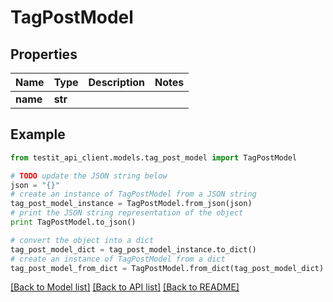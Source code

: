 # TagPostModel


## Properties
Name | Type | Description | Notes
------------ | ------------- | ------------- | -------------
**name** | **str** |  | 

## Example

```python
from testit_api_client.models.tag_post_model import TagPostModel

# TODO update the JSON string below
json = "{}"
# create an instance of TagPostModel from a JSON string
tag_post_model_instance = TagPostModel.from_json(json)
# print the JSON string representation of the object
print TagPostModel.to_json()

# convert the object into a dict
tag_post_model_dict = tag_post_model_instance.to_dict()
# create an instance of TagPostModel from a dict
tag_post_model_from_dict = TagPostModel.from_dict(tag_post_model_dict)
```
[[Back to Model list]](../README.md#documentation-for-models) [[Back to API list]](../README.md#documentation-for-api-endpoints) [[Back to README]](../README.md)


